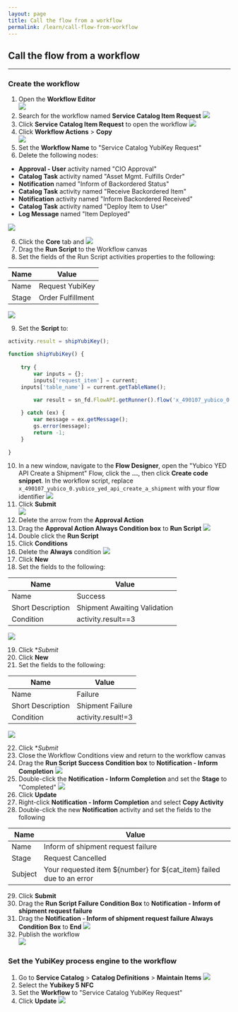 ```yaml
---
layout: page
title: Call the flow from a workflow
permalink: /learn/call-flow-from-workflow
---
```


## Call the flow from a workflow
---

### Create the workflow

1. Open the **Workflow Editor**  
![](/assets/images/71-workflow.png)
2. Search for the workflow named **Service Catalog Item Request**
![](/assets/images/72-search.png)
2. Click **Service Catalog Item Request** to open the workflow
![](/assets/images/73-service-catalog-item-request.png)
3. Click **Workflow Actions** > **Copy**  
![](/assets/images/74-copy.png)
4. Set the **Workflow Name** to "Service Catalog YubiKey Request"
5. Delete the following nodes:

  * **Approval - User** activity named "CIO Approval"
  * **Catalog Task** activity named "Asset Mgmt. Fulfills Order"
  * **Notification** named "Inform of Backordered Status"
  * **Catalog Task** activity named "Receive Backordered Item"
  * **Notification** activity named "Inform Backordered Received"
  * **Catalog Task** activity named "Deploy Item to User"
  * **Log Message** named "Item Deployed"

  ![](/assets/images/75-delete.png)

6. Click the **Core** tab and 
![](/assets/images/76-core.png)
7. Drag the **Run Script** to the Workflow canvas
8. Set the fields of the Run Script activities properties to the following:

  | **Name** | **Value** |
  | -------- | --------- |
  | Name | Request YubiKey |
  | Stage | Order Fulfillment |

  ![](/assets/images/80-stage.png)

9. Set the **Script** to:

```Javascript
activity.result = shipYubiKey();

function shipYubiKey() {
	
	try {
		var inputs = {};
		inputs['request_item'] = current;
    inputs['table_name'] = current.getTableName();

		var result = sn_fd.FlowAPI.getRunner().flow('x_490107_yubico_0.yubico_yed_api_create_a_shipment').inForeground().withInputs(inputs).run();
		
	} catch (ex) {
		var message = ex.getMessage();
		gs.error(message);
		return -1;
	}
	
}
```

10. In a new window, navigate to the **Flow Designer**, open the "Yubico YED API Create a Shipment" Flow, click the **...**, then click **Create code snippet**. In the workflow script, replace `x_490107_yubico_0.yubico_yed_api_create_a_shipment` with your flow identifier
![](/assets/images/95-snippet.png)
11. Click **Submit**  
![](/assets/images/77-submit.png)
12. Delete the arrow from the **Approval Action**
13. Drag the **Approval Action Always Condition box** to **Run Script**
![](/assets/images/78-approval-arrow.png)
14. Double click the **Run Script**
15. Click **Conditions**
16. Delete the **Always** condition
![](/assets/images/79-delete-always.png)
17. Click **New**
18. Set the fields to the following:

  | **Name** | **Value** |
  | -------- | --------- |
  | Name | Success |
  | Short Description | Shipment Awaiting Validation |
  | Condition | activity.result==3 | 

  ![](/assets/images/81-success-condition.png)

19. Click **Submit*
20. Click **New**
21. Set the fields to the following:

  | **Name** | **Value** |
  | -------- | --------- |
  | Name | Failure |
  | Short Description | Shipment Failure |
  | Condition | activity.result!=3 | 

  ![](/assets/images/82-failure-condition.png)

22. Click **Submit*
23. Close the Workflow Conditions view and return to the workflow canvas
24. Drag the **Run Script Success Condition box** to **Notification - Inform Completion**
![](/assets/images/83-success-arrow.png)
25. Double-click the **Notification - Inform Completion** and set the **Stage** to "Completed"
![](/assets/images/85-stage-completed.png)
26. Click **Update**
27. Right-click **Notification - Inform Completion** and select **Copy Activity**
28. Double-click the new **Notification** activity and set the fields to the following

  | **Name** | **Value** |
  | -------- | --------- |
  | Name | Inform of shipment request failure |
  | Stage| Request Cancelled |
  | Subject | Your requested item ${number} for ${cat_item} failed due to an error | 

29. Click **Submit**
30. Drag the **Run Script Failure Condition Box** to **Notification - Inform of shipment request failure**
31. Drag the **Notification - Inform of shipment request failure Always Condition Box** to **End**
![](/assets/images/86-yed-workflow.png)
32. Publish the workflow  
![](/assets/images/96-publish.png)

### Set the YubiKey process engine to the workflow

1. Go to **Service Catalog** > **Catalog Definitions** > **Maintain Items**
![](/assets/images/87-maintain-items.png)
2. Select the **Yubikey 5 NFC**
3. Set the **Workflow** to "Service Catalog YubiKey Request"
4. Click **Update**
![](/assets/images/88-set-workflow.png)
